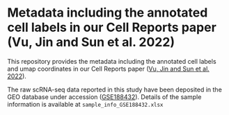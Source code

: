 # Metadata including the annotated cell labels in our Cell Reports paper (Vu, Jin and Sun et al. 2022)
This repository provides the metadata including the annotated cell labels and umap coordinates in our Cell Reports paper ([Vu, Jin and Sun et al. 2022](https://doi.org/10.1016/j.celrep.2022.111155)).  

The raw scRNA-seq data reported in this study have been deposited in the GEO database under accession ([GSE188432](https://www.ncbi.nlm.nih.gov/geo/query/acc.cgi?acc=GSE188432)). Details of the sample information is available at `sample_info_GSE188432.xlsx`




